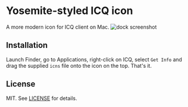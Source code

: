 # Yosemite-styled ICQ icon

A more modern icon for ICQ client on Mac.
![dock screenshot](http://kpwk.pw/box/Screen%20Shot%202015-07-24%20at%2011.33.43-4yxDl3NxGh.png)

## Installation

Launch Finder, go to Applications, right-click on ICQ, select `Get Info` and drag the supplied `icns` file onto the icon on the top. That's it.

## License

MIT. See [LICENSE](LICENSE) for details.
